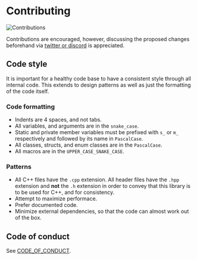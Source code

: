# Contributing

![Contributions](https://img.shields.io/badge/contributions-open-green)

Contributions are encouraged, however, discussing the proposed changes beforehand via [twitter or discord](https://github.com/42mix/Vertex#support) is appreciated.

## Code style

It is important for a healthy code base to have a consistent style through all internal code. This extends to design patterns as well as just the formatting of the code itself.

### Code formatting
* Indents are 4 spaces, and not tabs.
* All variables, and arguments are in the `snake_case`.
* Static and private member variables must be prefixed with `s_` or `m_` respectively and followed by its name in `PascalCase`.
* All classes, structs, and enum classes are in the `PascalCase`.
* All macros are in the `UPPER_CASE_SNAKE_CASE`.

### Patterns
* All C++ files have the `.cpp` extension. All header files have the `.hpp` extension and **not** the `.h` extension in order to convey that this library is to be used for C++, and for consistency.
* Attempt to maximize performace.
* Prefer documented code.
* Minimize external dependencies, so that the code can almost work out of the box.

## Code of conduct
See [CODE_OF_CONDUCT](https://github.com/42mix/Vertex/blob/master/CODE_OF_CONDUCT.md).
